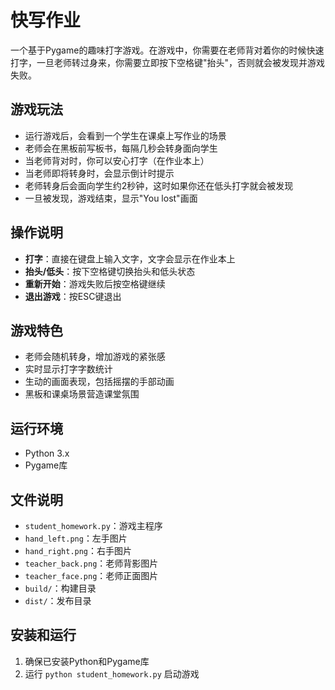 # 快写作业

一个基于Pygame的趣味打字游戏。在游戏中，你需要在老师背对着你的时候快速打字，一旦老师转过身来，你需要立即按下空格键"抬头"，否则就会被发现并游戏失败。

## 游戏玩法

- 运行游戏后，会看到一个学生在课桌上写作业的场景
- 老师会在黑板前写板书，每隔几秒会转身面向学生
- 当老师背对时，你可以安心打字（在作业本上）
- 当老师即将转身时，会显示倒计时提示
- 老师转身后会面向学生约2秒钟，这时如果你还在低头打字就会被发现
- 一旦被发现，游戏结束，显示"You lost"画面

## 操作说明

- **打字**：直接在键盘上输入文字，文字会显示在作业本上
- **抬头/低头**：按下空格键切换抬头和低头状态
- **重新开始**：游戏失败后按空格键继续
- **退出游戏**：按ESC键退出

## 游戏特色

- 老师会随机转身，增加游戏的紧张感
- 实时显示打字字数统计
- 生动的画面表现，包括摇摆的手部动画
- 黑板和课桌场景营造课堂氛围

## 运行环境

- Python 3.x
- Pygame库

## 文件说明

- `student_homework.py`：游戏主程序
- `hand_left.png`：左手图片
- `hand_right.png`：右手图片
- `teacher_back.png`：老师背影图片
- `teacher_face.png`：老师正面图片
- `build/`：构建目录
- `dist/`：发布目录

## 安装和运行

1. 确保已安装Python和Pygame库
2. 运行 `python student_homework.py` 启动游戏

